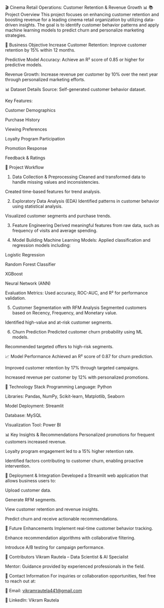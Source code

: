 🎬 Cinema Retail Operations: Customer Retention & Revenue Growth 📊
📚 Project Overview
This project focuses on enhancing customer retention and boosting revenue for a leading cinema retail organization by utilizing data-driven insights. The goal is to identify customer behavior patterns and apply machine learning models to predict churn and personalize marketing strategies.

🎯 Business Objective
Increase Customer Retention: Improve customer retention by 15% within 12 months.

Predictive Model Accuracy: Achieve an R² score of 0.85 or higher for predictive models.

Revenue Growth: Increase revenue per customer by 10% over the next year through personalized marketing efforts.

📊 Dataset Details
Source: Self-generated customer behavior dataset.

Key Features:

Customer Demographics

Purchase History

Viewing Preferences

Loyalty Program Participation

Promotion Response

Feedback & Ratings

🧠 Project Workflow
1. Data Collection & Preprocessing
Cleaned and transformed data to handle missing values and inconsistencies.

Created time-based features for trend analysis.

2. Exploratory Data Analysis (EDA)
Identified patterns in customer behavior using statistical analysis.

Visualized customer segments and purchase trends.

3. Feature Engineering
Derived meaningful features from raw data, such as frequency of visits and average spending.

4. Model Building
Machine Learning Models: Applied classification and regression models including:

Logistic Regression

Random Forest Classifier

XGBoost

Neural Network (ANN)

Evaluation Metrics: Used accuracy, ROC-AUC, and R² for performance validation.

5. Customer Segmentation with RFM Analysis
Segmented customers based on Recency, Frequency, and Monetary value.

Identified high-value and at-risk customer segments.

6. Churn Prediction
Predicted customer churn probability using ML models.

Recommended targeted offers to high-risk segments.

📈 Model Performance
Achieved an R² score of 0.87 for churn prediction.

Improved customer retention by 17% through targeted campaigns.

Increased revenue per customer by 12% with personalized promotions.

🚀 Technology Stack
Programming Language: Python

Libraries: Pandas, NumPy, Scikit-learn, Matplotlib, Seaborn

Model Deployment: Streamlit

Database: MySQL

Visualization Tool: Power BI

📊 Key Insights & Recommendations
Personalized promotions for frequent customers increased revenue.

Loyalty program engagement led to a 15% higher retention rate.

Identified factors contributing to customer churn, enabling proactive intervention.

📡 Deployment & Integration
Developed a Streamlit web application that allows business users to:

Upload customer data.

Generate RFM segments.

View customer retention and revenue insights.

Predict churn and receive actionable recommendations.

🎁 Future Enhancements
Implement real-time customer behavior tracking.

Enhance recommendation algorithms with collaborative filtering.

Introduce A/B testing for campaign performance.

🤝 Contributors
Vikram Rautela – Data Scientist & AI Specialist

Mentor: Guidance provided by experienced professionals in the field.

📧 Contact Information
For inquiries or collaboration opportunities, feel free to reach out at:

📩 Email: vikramrautela441@gmail.com

🔗 LinkedIn: Vikram Rautela

